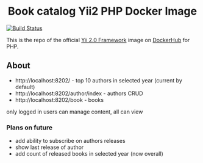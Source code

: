 <p align="center">
    <h1 align="center">Book catalog Yii2 PHP Docker Image</h1>
</p>

[![Build Status](https://github.com/yiisoft/yii2-docker/actions/workflows/docker-image.yml/badge.svg)](https://github.com/yiisoft/yii2-docker/actions/workflows/docker-image.yml)

This is the repo of the official [Yii 2.0 Framework](http://www.yiiframework.com/) image on [DockerHub](https://hub.docker.com/r/yiisoftware/yii2-php/) for PHP.

## About
- http://localhost:8202/ - top 10 authors in selected year (current by default)
- http://localhost:8202/author/index - authors CRUD
- http://localhost:8202/book - books

only logged in users can manage content, all can view 
### Plans on future 

- add ability to subscribe on authors releases
- show last release of author 
- add count of released books in selected year (now overall)
